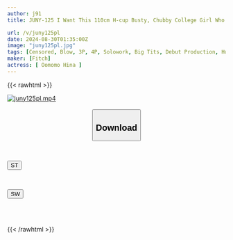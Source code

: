```yaml
---
author: j91
title: JUNY-125 I Want This 110cm H-cup Busty, Chubby College Girl Who Masturbates 3 Times A Day To Experience The Best Sex Ever... A Month Of Abstinence Leads To An Amazing AV Debut That Releases Her Sexual Desires In An Amazing Climax. Hina Omomo

url: /v/juny125pl
date: 2024-08-30T01:35:00Z
image: "juny125pl.jpg"
tags: [Censored, Blow, 3P, 4P, Solowork, Big Tits, Debut Production, Huge Butt	]
maker: [Fitch]
actress: [ Oomomo Hina ]
---
```



{{< rawhtml >}}

<div class="video" data-videoid="gYAJvBO7OJF9YM">
    <a href="javascript:;">
        <img src="/v/juny125pl/juny125pl.jpg" width="WIDTH" height="HEIGHT" alt="juny125pl.mp4" loading="lazy">
    </a>
</div>

<script type="text/javascript" src="https://j91.asia/asset/on-demand-st.js"></script>

<br>
  <link rel="stylesheet" href="https://j91.asia/asset/bs5.css">
  
  <center>
  <button class="btn btn-primary" type="button" data-bs-toggle="collapse" data-bs-target=".multi-collapse" aria-expanded="false" aria-controls="multiCollapseExample1 multiCollapseExample2"><h2>Download</h2></button></center>
</p>
<div class="row">
  <div class="col">
    <div class="collapse multi-collapse" id="multiCollapseExample1">
      <div class="card card-body">
	      	      <br>
<div class="buttons">  
<p><a href="/v/juny125pl/st.html" target="_blank"><button class="btn-hover color-3"><i class="fa fa-download"></i> ST</button></a></p></div>
    </div>
  </div>
</div>
  <div class="col">
    <div class="collapse multi-collapse" id="multiCollapseExample2">
      <div class="card card-body">
	      <br>
<div class="buttons">
<p><a href="/v/juny125pl/sw.html" target="_blank"><button class="btn-hover color-2"><i class="fa fa-download"></i> SW</button></a></p></div>
<br><br>
      </div>
    </div>
  </div>
</div>

{{< /rawhtml >}}